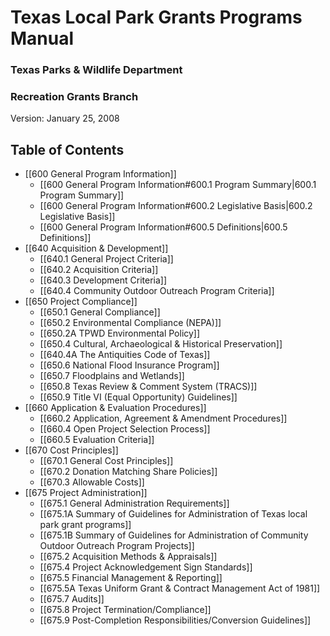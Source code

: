 # Texas Local Park Grants Programs Manual
### Texas Parks & Wildlife Department
### Recreation Grants Branch

Version: January 25, 2008

## Table of Contents
- [[600 General Program Information]]
  - [[600 General Program Information#600.1 Program Summary|600.1 Program Summary]]
  - [[600 General Program Information#600.2 Legislative Basis|600.2 Legislative Basis]]
  - [[600 General Program Information#600.5 Definitions|600.5 Definitions]]
- [[640 Acquisition & Development]]
  - [[640.1 General Project Criteria]]
  - [[640.2 Acquisition Criteria]]
  - [[640.3 Development Criteria]]
  - [[640.4 Community Outdoor Outreach Program Criteria]]
- [[650 Project Compliance]]
  - [[650.1 General Compliance]]
  - [[650.2 Environmental Compliance (NEPA)]]
  - [[650.2A TPWD Environmental Policy]]
  - [[650.4 Cultural, Archaeological & Historical Preservation]]
  - [[640.4A The Antiquities Code of Texas]]
  - [[650.6 National Flood Insurance Program]]
  - [[650.7 Floodplains and Wetlands]]
  - [[650.8 Texas Review & Comment System (TRACS)]]
  - [[650.9 Title VI (Equal Opportunity) Guidelines]]
- [[660 Application & Evaluation Procedures]]
  - [[660.2 Application, Agreement & Amendment Procedures]]
  - [[660.4 Open Project Selection Process]]
  - [[660.5 Evaluation Criteria]]
- [[670 Cost Principles]]
  - [[670.1 General Cost Principles]]
  - [[670.2 Donation Matching Share Policies]]
  - [[670.3 Allowable Costs]]
- [[675 Project Administration]]
  - [[675.1 General Administration Requirements]]
  - [[675.1A Summary of Guidelines for Administration of Texas local park grant programs]]
  - [[675.1B Summary of Guidelines for Administration of Community Outdoor Outreach Program Projects]]
  - [[675.2 Acquisition Methods & Appraisals]]
  - [[675.4 Project Acknowledgement Sign Standards]]
  - [[675.5 Financial Management & Reporting]]
  - [[675.5A Texas Uniform Grant & Contract Management Act of 1981]]
  - [[675.7 Audits]]
  - [[675.8 Project Termination/Compliance]]
  - [[675.9 Post-Completion Responsibilities/Conversion Guidelines]]